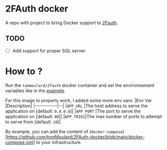 # 2FAuth docker

A repo with project to bring Docker support to [2Fauth](https://github.com/Bubka/2FAuth).

## TODO
 - [ ] Add support for proper SQL server

# How to ?
Run the `tommoulard/2fauth` docker container and set the environnement variables like in the [example](https://github.com/Bubka/2FAuth/blob/master/.env.example).

For this image to properly work, I added some more env vars:
|Env Var    |Description|
|-----------|--|
|`APP_URL`  |The host address to serve the application on [default: `0.0.0.0`]|
|`APP_PORT` |The port to serve the application on [default: `80`]|
|`APP_TRIES`|The max number of ports to attempt to serve from [default: `10`]|

By example, you can add the content of (`docker-compose`)[https://github.com/tomMoulard/2FAuth-docker/blob/main/docker-compose.yml] to your infrastructure.
